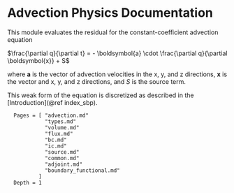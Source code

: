 # Advection Physics Documentation

This module evaluates the residual for the constant-coefficient advection
equation

$\frac{\partial q}{\partial t} = - \boldsymbol{a} \cdot \frac{\partial q}{\partial \boldsymbol{x}} + S$

where $\boldsymbol{a}$ is the vector of advection velocities in the x, y, and z
directions, $\boldsymbol{x}$ is the vector and x, y, and z directions, and $S$
is the source term.

This weak form of the equation is discretized as described in the [Introduction](@ref index_sbp).

```@contents
  Pages = [ "advection.md"
            "types.md"
            "volume.md"
            "flux.md"
            "bc.md"
            "ic.md"
            "source.md"
            "common.md"
            "adjoint.md"
            "boundary_functional.md"
          ]
  Depth = 1
```

